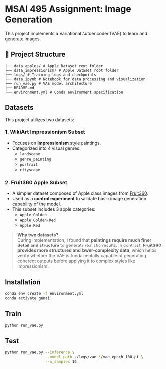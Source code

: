 # MSAI 495 Assignment: Image Generation

This project implements a Variational Autoencoder (VAE) to learn and generate images.

## 📂 Project Structure

```text
├── data_apples/ # Apple Dataset root folder 
├── data_impressionism/ # Apple Dataset root folder 
├── logs/ # Training logs and checkpoints 
├── data.ipynb # Notebook for data processing and visualization
├── run_vae.py # VAE model architecture 
├── README.md 
└── environment.yml # Conda environment specification 
```

## Datasets

This project utilizes two datasets:

### 1. WikiArt Impressionism Subset

- Focuses on **Impressionism** style paintings.
- Categorized into 4 visual genres:
  - `landscape`
  - `genre_painting`
  - `portrait`
  - `cityscape`

### 2. Fruit360 Apple Subset

- A simpler dataset composed of Apple class images from [Fruit360](https://www.kaggle.com/datasets/moltean/fruits).
- Used as a **control experiment** to validate basic image generation capability of the model.
- This subset includes 3 apple categories:
  - `Apple Golden`
  - `Apple Golden-Red`
  - `Apple Red`

> **Why two datasets?**  
> During implementation, I found that **paintings require much finer detail and structure** to generate realistic results. In contrast, **Fruit360 provides more structured and lower-complexity data**, which helps verify whether the VAE is fundamentally capable of generating coherent outputs before applying it to complex styles like Impressionism.

## Installation

```bash
conda env create -f environment.yml
conda activate genai
```

## Train

```bash
python run_vae.py
```

## Test

```bash
python run_vae.py --inference \
                  --model_path ./logs/vae_*/vae_epoch_100.pt \
                  --n_samples 16
```
